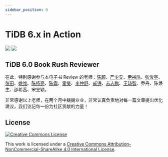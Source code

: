 ```yaml
---
sidebar_position: 0
---
```


# TiDB 6.x in Action

![](https://img2.pingcap.com/forms/8/1/81c4b49710686bd115c3ec65205a3ce0ee1c229e.jpeg)
![](https://img2.pingcap.com/forms/c/a/cad3fccff49628f81d1995a976a68f62565e76ce.jpeg)

## TiDB 6.0 Book Rush Reviewer

在此，特别感谢参与本电子书 Review 的老师：[陈超](https://tidb.net/u/%E5%95%A6%E5%95%A6%E5%95%A6%E5%95%A6%E5%95%A6/answer)、[严少安](https://tidb.net/u/ShawnYan/answer)、[尹裕皓](https://asktug.com/u/g7%E5%B0%B9%E8%A3%95%E7%9A%93)、[张俊亭](https://tidb.net/u/dba-kit/answer)、[张田](https://asktug.com/u/%E6%95%B0%E6%8D%AE%E5%B0%8F%E9%BB%91)、[姚维](https://asktug.com/u/wink)、[陈畅亮](https://tidb.net/u/%E5%90%AC%E9%A3%8E%E5%90%B9%E9%9B%A8/answer)、[陈霜](https://tidb.net/u/crazycs520-PingCAP/answer)、[霍昊](https://tidb.net/u/sykp241095/answer)、[李仲舒](https://asktug.com/u/lucien)、[戚铮](https://tidb.net/u/qizheng/answer)、[苏志鹏](https://asktug.com/u/jansu-dev/summary)、[王琦智](https://tidb.net/u/Icemap/answer)、乔丹、陈焕生、邵希茜、宋昱颖。

非常感谢以上老师，在两个月中兢兢业业，非常认真负责地对每一篇文章提出优化建议，我们铭记每一份为社区贡献的力量！

## License

[![Creative Commons License](https://i.creativecommons.org/l/by-nc-sa/4.0/88x31.png)](https://creativecommons.org/licenses/by-nc-sa/4.0/)

This work is licensed under a [Creative Commons Attribution-NonCommercial-ShareAlike 4.0 International License](https://creativecommons.org/licenses/by-nc-sa/4.0/).
